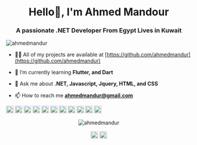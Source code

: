<h1 align="center">Hello👋, I'm Ahmed Mandour</h1>
<h3 align="center">A passionate .NET Developer From Egypt Lives in Kuwait</h3>

<p align="left"> <img src="https://komarev.com/ghpvc/?username=ahmedmandur" alt="ahmedmandur" /> </p>

- 👨‍💻 All of my projects are available at [https://github.com/ahmedmandur](https://github.com/ahmedmandur)

- 🌱 I’m currently learning **Flutter, and Dart**

- 💬 Ask me about **.NET, Javascript, Jquery, HTML, and CSS**

- 📫 How to reach me **ahmedmandur@gmail.com**

<p align="left"><img src="https://devicons.github.io/devicon/devicon.git/icons/react/react-original-wordmark.svg" alt="react" width="20" height="20"/> <img src="https://devicons.github.io/devicon/devicon.git/icons/android/android-original-wordmark.svg" alt="android" width="20" height="20"/> <img src="https://devicons.github.io/devicon/devicon.git/icons/bootstrap/bootstrap-plain.svg" alt="bootstrap" width="20" height="20"/> <img src="https://devicons.github.io/devicon/devicon.git/icons/css3/css3-original-wordmark.svg" alt="css3" width="20" height="20"/> <img src="https://devicons.github.io/devicon/devicon.git/icons/csharp/csharp-original.svg" alt="csharp" width="20" height="20"/> <img src="https://devicons.github.io/devicon/devicon.git/icons/dot-net/dot-net-original-wordmark.svg" alt="dotnet" width="20" height="20"/> <img src="https://devicons.github.io/devicon/devicon.git/icons/html5/html5-original-wordmark.svg" alt="html5" width="20" height="20"/> <img src="https://devicons.github.io/devicon/devicon.git/icons/javascript/javascript-original.svg" alt="javascript" width="20" height="20"/> <img src="https://devicons.github.io/devicon/devicon.git/icons/typescript/typescript-original.svg" alt="typescript" width="20" height="20"/> <img src="https://cdn.jsdelivr.net/npm/simple-icons@3.1.0/icons/flutter.svg" alt="flutter" width="20" height="20"/> <img src="https://cdn.jsdelivr.net/npm/simple-icons@3.1.0/icons/dart.svg" alt="dart" width="20" height="20"/></p><p align="center"> <img src="https://github-readme-stats.vercel.app/api?username=ahmedmandur&show_icons=true" alt="ahmedmandur" /> </p>

<p align="center">
<a href="https://linkedin.com/in/ahmedmandur" target="blank"><img align="center" src="https://cdn.jsdelivr.net/npm/simple-icons@3.0.1/icons/linkedin.svg" alt="ahmedmandur" height="20" width="20" /></a>
<a href="https://instagram.com/imandur" target="blank"><img align="center" src="https://cdn.jsdelivr.net/npm/simple-icons@3.0.1/icons/instagram.svg" alt="imandur" height="20" width="20" /></a>
</p>

